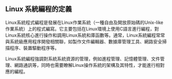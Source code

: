 ## Linux 系統編程的定義

Linux系統程式編程是發展在Linux作業系統（一種自由及開放原始碼的Unix-like作業系統）上的程式編寫。它主要包括在Linux環境上使用C語言進行編程，對Linux系統核心進行操作和調用Linux系統和庫函數等。通常，Linux系統編程常常與系統級應用程序開發相關聯，如製作文件編輯器、數據庫管理工具、網路安全掃描程序、裝置驅動程序等。

Linux系統編程強調對系統系統資源的管理，例如進程管理、記憶體管理、文件管理、網路通訊等，同時也需要瞭解Linux操作系統的架構及其特性，才能進行相對應的編程。
